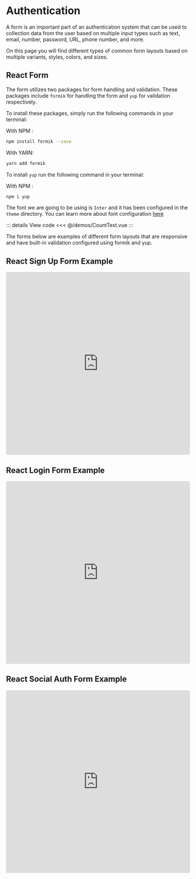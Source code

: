 <script setup lang="ts">
import CountTest from "../../demos/CountTest.vue"
</script>
# Authentication

A form is an important part of an authentication system that can be used to collection data from the user based on multiple input types such as text, email, number, password, URL, phone number, and more.

On this page you will find different types of common form layouts based on multiple variants, styles, colors, and sizes.

## React Form

The form utilizes two packages for form handling and validation. These packages include `formik` for handling the form and `yup` for validation respectively.

To install these packages, simply run the following commands in your terminal: 

With NPM : 

```bash
npm install formik --save
```

With YARN: 

```bash
yarn add formik
```

To install `yup` run the following command in your terminal:

With NPM :

```bash
npm i yup
```

The font we are going to be using is `Inter` and it has been configured in the `theme` directory. You can learn more about font configuration [here](https://chakra-ui.com/community/recipes/using-fonts)

<CountTest/>
::: details View code
<<< @/demos/CountTest.vue
:::

The forms below are examples of different form layouts that are responsive and have built-in validation configured using formik and yup.

## React Sign Up Form Example

<iframe src="https://codesandbox.io/embed/authentication-react-form-g9js2r?fontsize=14&hidenavigation=1&theme=dark"
     style="width:100%; height:500px; border:0; border-radius: 4px; overflow:hidden;"
     title="Authentication-React-Form"
     allow="accelerometer; ambient-light-sensor; camera; encrypted-media; geolocation; gyroscope; hid; microphone; midi; payment; usb; vr; xr-spatial-tracking"
     sandbox="allow-forms allow-modals allow-popups allow-presentation allow-same-origin allow-scripts"
></iframe>

## React Login Form Example

<iframe src="https://codesandbox.io/embed/chakra-kit-authentication-login-form-92wzx3?fontsize=14&hidenavigation=1&theme=dark"
     style="width:100%; height:500px; border:0; border-radius: 4px; overflow:hidden;"
     title="Chakra-Kit-Authentication-Login-Form"
     allow="accelerometer; ambient-light-sensor; camera; encrypted-media; geolocation; gyroscope; hid; microphone; midi; payment; usb; vr; xr-spatial-tracking"
     sandbox="allow-forms allow-modals allow-popups allow-presentation allow-same-origin allow-scripts"
   ></iframe>


## React Social Auth Form Example

<iframe src="https://codesandbox.io/embed/eager-brook-pkg2s3?fontsize=14&hidenavigation=1&theme=dark"
     style="width:100%; height:500px; border:0; border-radius: 4px; overflow:hidden;"
     title="eager-brook-pkg2s3"
     allow="accelerometer; ambient-light-sensor; camera; encrypted-media; geolocation; gyroscope; hid; microphone; midi; payment; usb; vr; xr-spatial-tracking"
     sandbox="allow-forms allow-modals allow-popups allow-presentation allow-same-origin allow-scripts"
   ></iframe>




